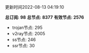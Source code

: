 更新时间2022-08-13 04:19:10

**总订阅: 98**
**总节点: 8377**
**有效节点: 2576**
- trojan节点: 295
- v2ray节点: 2005
- ss节点: 246
- ssr节点: 30
